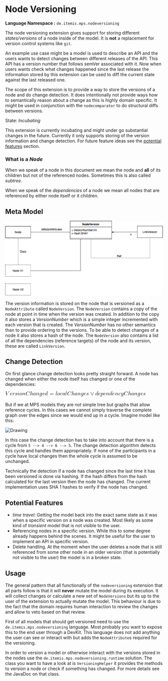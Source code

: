 # Node Versioning
**Language Namespace :** `de.itemis.mps.nodeversioning`

The node versioning extension gives support for storing different *states/versions* of a node inside of the model. It is **not** a replacement for version control systems like `git`.

An example use case might be a model is used to describe an API and the users wants to detect changes between different releases of the API. This API has a version number that follows semVer associated with it. Now when users wants check what changes happened since the last release the information stored by this extension can be used to diff the current state against the last released one.

The scope of this extension is to provide a way to store the versions of a node and do change detection. It does intentionally not provide ways how to semantically reason about a change as this is highly domain specific. It might be used in conjunction with the `nodecomparator` to do structural diffs between versions.

State: *Incubating* 

This extension is currently incubating and might under go substantial changes in the future. Currently it only supports storing of the version information and change detection. For future feature ideas see the [potential features](#potential-features) section.

### What is a *Node* 
When we speak of a node in this document we mean the node and **all** of its children but not of the referenced nodes. Sometimes this is also called *subtree*.

When we speak of the *dependencies* of a node we mean all nodes that are referenced by either node itself or it children. 
## Meta Model
![Meta Model](node-versioning/nodeversion-meta.png)

 The version information is stored on the node that is versioned as a `NodeAttribute` called `NodeVersion`. The `NodeVersion` contains a copy of the node at point in time when the version was created. In addition to the copy it also stores a *VersionNumber* which is a simple integer incremented with each version that is created. The *VersionNumber* has no other semantics than to provide ordering to the versions. To be able to detect changes of a node it also stores a hash of the node. The `NodeVersion` also contains a list of all the dependencies (reference targets) of the node and its version, these are called `LinkVersion`. 

## Change Detection 
On first glance change detection looks pretty straight forward. A node has changed when either the node itself has changed or one of the dependencies:

![Change Calculation](node-versioning/CodeCogsEqn.gif)

But if we at MPS models they are not simple tree but graphs that allow reference cycles. In this cases we cannot simply traverse the complete graph over the edges since we would end up in a cycle. Imagine model like this:

<img src="mermaid-diagram-20180308195112.svg" alt="Drawing" style="width: 200px;"/>

In this case the change detection has to take into account that there is a cycle from `5 --> 4 --> 6 --> 5`. The change detection algorithm detects this cycle and handles them appropriately. If none of the participants in a cycle have local changes then the whole cycle is assumed to be unchanged.

Technically the detection if a node has changed since the last time it has been versioned is done via hashing. If the hash differs from the hash calculated for the last version then the node has changed. The current implementation uses SHA 1 hashes to verify if the node has changed. 

## Potential Features
- *time travel*: Getting the model back into the exact same state as it was when a specific version on a node was created. Most likely as some kind of *transient* model that is not visible to the user. 
- Referencing nodes in a specific version. While this to some degree already happens behind the scenes. It might be useful for the user to implement an API in specific version.
- Delete handling. At the moment when the user deletes a node that is still referenced from some other node in an older version (that is potentially not visible to the user) the model is in a broken state.

## Usage
The general pattern that all functionally of the `nodeversioning` extension that all parts follow is that it will **never** mutate the model during its execution. It will collect changes or calculate a new set of `NodeVersions` but its up to the user of the extension to actually mutate the model. This behaviour is due to the fact that the domain requires human interaction to review the changes and allow to veto based on that review. 

First of all models that should get versioned need to use the `de.itemis.mps.nodeversioning` language. Most probably you want to expose this to the end user through a DevKit. This language does not add anything the user can see or interact with but adds the `NodeAttribute`s required for the versioning.

In order to version a model or otherwise interact with the versions stored in the nodes use the `de.itemis.mps.nodeversioning.runtime` solution. The class you want to have a look at is `VersioningHelper` it provides the methods to version a node or check if something has changed. For more details see the JavaDoc on that class.